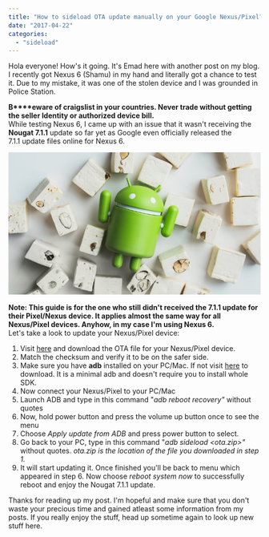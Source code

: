 ```yaml
---
title: "How to sideload OTA update manually on your Google Nexus/Pixel?"
date: "2017-04-22"
categories: 
  - "sideload"
---
```


Hola everyone! How's it going. It's Emad here with another post on my blog. I recently got Nexus 6 (Shamu) in my hand and literally got a chance to test it. Due to my mistake, it was one of the stolen device and I was grounded in Police Station.  
  
**B****eware of craigslist in your countries. Never trade without getting the seller Identity or authorized device bill.**  
While testing Nexus 6, I came up with an issue that it wasn't receiving the **Nougat 7.1.1** update so far yet as Google even officially released the 7.1.1 update files online for Nexus 6. 
  

[![](images/android-nougat-nexus-6p.jpg)](http://cdn.wccftech.com/wp-content/uploads/2016/08/android-nougat-nexus-6p.jpg)

  
  
**Note: This guide is for the one who still didn't received the 7.1.1 update for their Pixel/Nexus device. It applies almost the same way for all Nexus/Pixel devices. Anyhow, in my case I'm using Nexus 6.**  
Let's take a look to update your Nexus/Pixel device:  
  

1. Visit [here](https://developers.google.com/android/ota) and download the OTA file for your Nexus/Pixel device.
2. Match the checksum and verify it to be on the safer side.
3. Make sure you have **adb** installed on your PC/Mac. If not visit [here](http://riffhold.com/gWx) to download. It is a minimal adb and doesn't require you to install whole SDK.
4. Now connect your Nexus/Pixel to your PC/Mac
5. Launch ADB and type in this command "_adb reboot recovery"_ without quotes
6. Now, hold power button and press the volume up button once to see the menu
7. Choose _Apply update from ADB_ and press power button to select.
8. Go back to your PC, type in this command "_adb sideload <ota.zip>"_ without quotes. _ota.zip is the location of the file you downloaded in step 1._
9. It will start updating it. Once finished you'll be back to menu which appeared in step 6. Now choose _reboot system now_ to successfully reboot and enjoy the Nougat 7.1.1 update.

  

  
Thanks for reading up my post. I'm hopeful and make sure that you don't waste your precious time and gained atleast some information from my posts. If you really enjoy the stuff, head up sometime again to look up new stuff here.

